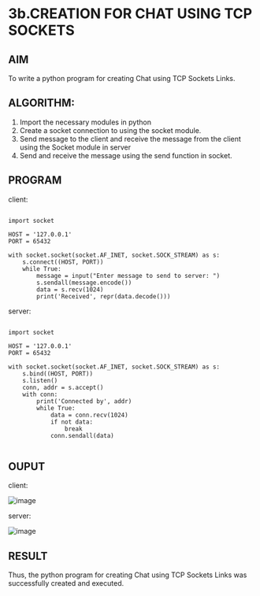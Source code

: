 # 3b.CREATION FOR CHAT USING TCP SOCKETS
## AIM
To write a python program for creating Chat using TCP Sockets Links.
## ALGORITHM:
1. Import the necessary modules in python
2. Create a socket connection to using the socket module.
3. Send message to the client and receive the message from the client using the Socket module in
 server
4. Send and receive the message using the send function in socket.
## PROGRAM


client:

```

import socket

HOST = '127.0.0.1'  
PORT = 65432        

with socket.socket(socket.AF_INET, socket.SOCK_STREAM) as s:
    s.connect((HOST, PORT))
    while True:
        message = input("Enter message to send to server: ")
        s.sendall(message.encode())
        data = s.recv(1024)
        print('Received', repr(data.decode()))

```

server:

```

import socket

HOST = '127.0.0.1'  
PORT = 65432       

with socket.socket(socket.AF_INET, socket.SOCK_STREAM) as s:
    s.bind((HOST, PORT))
    s.listen()
    conn, addr = s.accept()
    with conn:
        print('Connected by', addr)
        while True:
            data = conn.recv(1024)
            if not data:
                break
            conn.sendall(data)


```

## OUPUT




client:



![image](https://github.com/Mythili7339267708/3b_CHAT_USING_TCP_SOCKETS/assets/144260246/2a23057e-2a0a-4ca0-aaaa-e4d96265de50)



server:


![image](https://github.com/Mythili7339267708/3b_CHAT_USING_TCP_SOCKETS/assets/144260246/6815bd30-d099-4f51-9d59-714161476110)




## RESULT
Thus, the python program for creating Chat using TCP Sockets Links was successfully 
created and executed.
